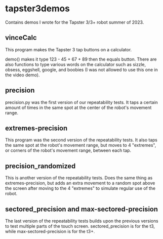 # tapster3demos
Contains demos I wrote for the Tapster 3/3+ robot summer of 2023.

## vinceCalc
This program makes the Tapster 3 tap buttons on a calculator. 

demo() makes it type 123 - 45 + 67 + 89 then the equals button.
There are also functions to type various words on the calculator such as sizzle, obsess, eggshell, google, and boobies (I was not allowed to use this one in the video demo).

## precision
precision.py was the first version of our repeatability tests. It taps a certain amount of times in the same spot at the center of the robot's movement range.

## extremes-precision
This program was the second version of the repeatability tests. It also taps the same spot at the robot's movement range, but moves to 4 "extremes", or corners of the robot's movement range, between each tap.

## precision_randomized
This is another version of the repeatability tests. Does the same thing as extremes-precision, but adds an extra movement to a random spot above the screen after moving to the 4 "extremes" to simulate regular use of the robot.

## sectored_precision and max-sectored-precision
The last version of the repeatability tests builds upon the previous versions to test multiple parts of the touch screen. sectored_precision is for the t3, while max-sectored-precision is for the t3+.
